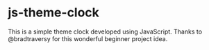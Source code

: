 # js-theme-clock
This is a simple theme clock developed using JavaScript. Thanks to @bradtraversy for this wonderful beginner project idea.
